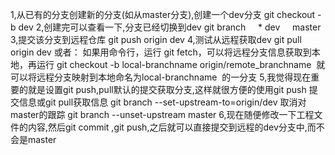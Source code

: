 1,从已有的分支创建新的分支(如从master分支),创建一个dev分支
git checkout -b dev
2,创建完可以查看一下,分支已经切换到dev
git branch
    * dev
    master
3,提交该分支到远程仓库
git push origin dev
4,测试从远程获取dev
git pull origin dev
或者：
如果用命令行，运行 git fetch，可以将远程分支信息获取到本地，再运行 git checkout -b local-branchname origin/remote_branchname  就可以将远程分支映射到本地命名为local-branchname  的一分支
5,我觉得现在重要的就是设置git push,pull默认的提交获取分支,这样就很方便的使用git push 提交信息或git pull获取信息
git branch --set-upstream-to=origin/dev
取消对master的跟踪
git branch --unset-upstream master
6,现在随便修改一下工程文件的内容,然后git commit ,git push,之后就可以直接提交到远程的dev分支中,而不会是master
